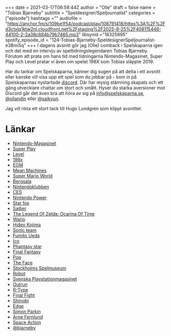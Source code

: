 +++ 
date = 2021-03-17T06:58:44Z
author = "Olle"
draft = false
name = "Tobias Bjarneby"
subtitle = "Speldesigner/Speljournalist"
categories = ["episode"]
hashtags =""
audiofile = "https://anchor.fm/s/109be1f54/podcast/play/108791418/https%3A%2F%2Fd3ctxlq1ktw2nl.cloudfront.net%2Fstaging%2F2025-8-25%2F408115446-44100-2-2a38c884b79b7465.mp3"
libsynid ="18325895"
spotify_episode_id = "124-Tobias-Bjarneby-SpeldesignerSpeljournalist-e38mi5q"
+++
I dagens avsnitt gör jag (Olle) comback i Spelskaparna igen och det med en intervju av speltidningslegendaren Tobias Bjarneby. Förutom att prata om hans tid med tidningarna Nintendo-Magasinet, Super Play och Level pratar vi även om spelet 198X som Tobias släppte 2019.

Har du tankar om Spelskaparna, känner dig sugen på att delta i ett avsnitt eller kanske vill visa upp ett spel som du jobbar på - kom in på Spelskaparnas nystartade [discord](https://discord.gg/hBHEXss). Där har mysig stämning skapats och ett gäng utvecklare chattar om stort och smått. Hyser du starka aversioner mot Discord går det även bra att höra av sig på info@spelskaparna.se, [@ollandin](https://twitter.com/ollelandin) eller [@saikyun](https://twitter.com/Saikyun).

Jag vill rikta ett stort tack till Hugo Lundgren som klippt avsnittet.

# Länkar
* [Nintendo-Magasinet](https://sv.wikipedia.org/wiki/Nintendo-Magasinet)
* [Super Play](https://sv.wikipedia.org/wiki/Super_Play_(Sverige))
* [Level](https://sv.wikipedia.org/wiki/Level_(tidskrift))
* [198x](https://www.youtube.com/watch?v=ywK4frAoPnc&ab_channel=Nintendo)
* [EGM](https://sv.wikipedia.org/wiki/Electronic_Gaming_Monthly)
* [Mean Machines](https://en.wikipedia.org/wiki/Mean_Machines)
* [Super Mario World](https://www.youtube.com/watch?v=Vxg5eOPmzHI&t=15s&ab_channel=NintendoLongplays)
* [Bergsala](https://www.bergsala.se/)
* [Nintendoklubben](https://sv.wikipedia.org/wiki/Nintendo_Videospelklubb)
* [CES](https://sv.wikipedia.org/wiki/Consumer_Electronics_Show)
* [Nintendo Power](https://sv.wikipedia.org/wiki/Nintendo_Power)
* [Star fox](https://www.youtube.com/watch?v=2EkVHxE0Y8I&ab_channel=NintendoComplete)
* [Sajber](https://www.youtube.com/watch?v=COmTyxv2sxc&ab_channel=_NilsHaxard)
* [The Legend Of Zelda: Ocarina Of Time](https://www.youtube.com/watch?v=0aJIVLN8E68&ab_channel=SourceSpy91)
* [Wario](https://www.youtube.com/watch?v=PjxqxuyHoLs&ab_channel=Shiromi)
* [Hideo Kojima](https://sv.wikipedia.org/wiki/Hideo_Kojima)
* [Sonic team](https://sv.wikipedia.org/wiki/Sonic_Team)
* [Fumito Ueda](https://en.wikipedia.org/wiki/Fumito_Ueda)
* [Ico](https://www.youtube.com/watch?v=kSRIlwXDBB4&t=60s&ab_channel=TheMediaCows)
* [Phantasy star](https://www.youtube.com/watch?v=FZcij7XPdzI&ab_channel=GTVJapan)
* [Final Fantasy](https://www.youtube.com/watch?v=QM5AO4PK8BE&ab_channel=TGN)
* [Pop](https://sv.wikipedia.org/wiki/Pop_(tidskrift))
* [The Face](https://theface.com/)
* [Stockholms Spelmuseum](https://stockholmsspelmuseum.se/)
* [Robot](https://www.tidningskungen.se/spel/robot)
* [Svenska Playstationmagasinet](https://sv.wikipedia.org/wiki/Svenska_Playstationmagasinet)
* [Outrun](https://www.youtube.com/watch?v=J7tZFW4WedI)
* [R-Type](https://www.youtube.com/watch?v=9qXHicrtLJU)
* [Final Fight](https://www.youtube.com/watch?v=wymIQ1FywrA)
* [Shinobi](https://www.youtube.com/watch?v=tyoQ7m6BGZU&ab_channel=Al82RetrogamingLongplays)
* [Edge](https://sv.wikipedia.org/wiki/Edge_(tidskrift))
* [Simon Parkin](http://www.simonparkin.com/)
* [Arne Fernlund](https://www.youtube.com/watch?v=JOMwnBfua4c)
* [Space Action](https://www.youtube.com/watch?v=DYucxOse3Gw)
* [@bjarneby](https://twitter.com/bjarneby)
